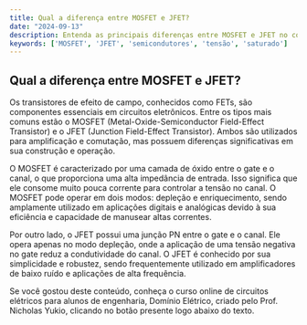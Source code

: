 ```yaml
---
title: Qual a diferença entre MOSFET e JFET?
date: "2024-09-13"
description: Entenda as principais diferenças entre MOSFET e JFET no contexto de semicondutores.
keywords: ['MOSFET', 'JFET', 'semicondutores', 'tensão', 'saturado']
---
```


## Qual a diferença entre MOSFET e JFET?

Os transistores de efeito de campo, conhecidos como FETs, são componentes essenciais em circuitos eletrônicos. Entre os tipos mais comuns estão o MOSFET (Metal-Oxide-Semiconductor Field-Effect Transistor) e o JFET (Junction Field-Effect Transistor). Ambos são utilizados para amplificação e comutação, mas possuem diferenças significativas em sua construção e operação.

O MOSFET é caracterizado por uma camada de óxido entre o gate e o canal, o que proporciona uma alta impedância de entrada. Isso significa que ele consome muito pouca corrente para controlar a tensão no canal. O MOSFET pode operar em dois modos: depleção e enriquecimento, sendo amplamente utilizado em aplicações digitais e analógicas devido à sua eficiência e capacidade de manusear altas correntes.

Por outro lado, o JFET possui uma junção PN entre o gate e o canal. Ele opera apenas no modo depleção, onde a aplicação de uma tensão negativa no gate reduz a condutividade do canal. O JFET é conhecido por sua simplicidade e robustez, sendo frequentemente utilizado em amplificadores de baixo ruído e aplicações de alta frequência.

Se você gostou deste conteúdo, conheça o curso online de circuitos elétricos para alunos de engenharia, Domínio Elétrico, criado pelo Prof. Nicholas Yukio, clicando no botão presente logo abaixo do texto.